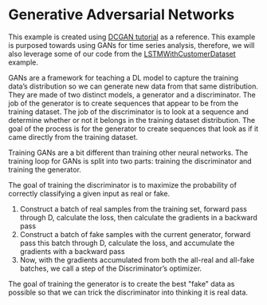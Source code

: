 # Generative Adversarial Networks

This example is created using [DCGAN tutorial](https://pytorch.org/tutorials/beginner/dcgan_faces_tutorial.html#introduction) as a reference. This example is purposed towards using GANs for time series analysis, therefore, we will also leverage some of our code from the [LSTMWithCustomerDataset](../../LSTMWithCustomerDataset/README.md) example. 




GANs are a framework for teaching a DL model to capture the training data’s distribution so we can generate new data from that same distribution. They are made of two distinct models, a generator and a discriminator. The job of the generator is to create sequences that appear to be from the training dataset. The job of the discriminator is to look at a sequence and determine whether or not it belongs in the training dataset distribution. The goal of the process is for the generator to create sequences that look as if it came directly from the training dataset. 


Training GANs are a bit different than training other neural networks. The training loop for GANs is split into two parts: training the discriminator and training the generator. 

The goal of training the discriminator is to maximize the probability of correctly classifying a given input as real or fake.
1. Construct a batch of real samples from the training set, forward pass through D, calculate the loss, then calculate the gradients in a backward pass
1. Construct a batch of fake samples with the current generator, forward pass this batch through D, calculate the loss, and accumulate the gradients with a backward pass
1.  Now, with the gradients accumulated from both the all-real and all-fake batches, we call a step of the Discriminator’s optimizer.


The goal of training the generator is to create the best "fake" data as possible so that we can trick the discriminator into thinking it is real data.  